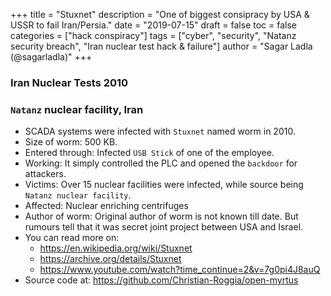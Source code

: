 +++
title = "Stuxnet"
description = "One of biggest consipracy by USA & USSR to fail Iran/Persia."
date = "2019-07-15"
draft = false
toc = false
categories = ["hack conspiracy"]
tags = ["cyber", "security", "Natanz security breach", "Iran nuclear test hack & failure"]
author = "Sagar Ladla (@sagarladla)"
+++
### Iran Nuclear Tests 2010
### `Natanz` nuclear facility, Iran

- SCADA systems were infected with `Stuxnet` named worm in 2010.<br />
- Size of worm: 500 KB.<br />
- Entered through: Infected `USB Stick` of one of the employee.<br />
- Working: It simply controlled the PLC and opened the `backdoor` for attackers.<br />
- Victims: Over 15 nuclear facilities were infected, while source being `Natanz nuclear facility`.<br />
- Affected: Nuclear enriching centrifuges<br />
- Author of worm: Original author of worm is not known till date. But rumours tell that it was secret joint project between USA and Israel.<br />
- You can read more on:
    - https://en.wikipedia.org/wiki/Stuxnet
    - https://archive.org/details/Stuxnet
    - https://www.youtube.com/watch?time_continue=2&v=7g0pi4J8auQ
 - Source code at: https://github.com/Christian-Roggia/open-myrtus
